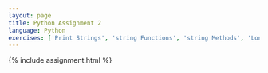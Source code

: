 ```yaml
---
layout: page
title: Python Assignment 2
language: Python
exercises: ['Print Strings', 'string Functions', 'string Methods', 'Long Strings', 'GC Content 1', 'Split Strings']
---
```


{% include assignment.html %}
